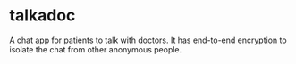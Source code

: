 # talkadoc
A chat app for patients to talk with doctors. It has end-to-end encryption to isolate the chat from other anonymous people.
